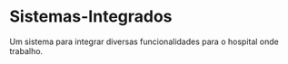 # Sistemas-Integrados
 Um sistema para integrar diversas funcionalidades para o hospital onde trabalho.
